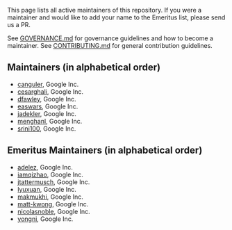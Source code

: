 This page lists all active maintainers of this repository. If you were a
maintainer and would like to add your name to the Emeritus list, please send us a
PR.

See [GOVERNANCE.md](https://github.com/grpc/grpc-community/blob/master/governance.md)
for governance guidelines and how to become a maintainer.
See [CONTRIBUTING.md](https://github.com/grpc/grpc-community/blob/master/CONTRIBUTING.md)
for general contribution guidelines.

## Maintainers (in alphabetical order)
- [canguler](https://github.com/canguler), Google Inc.
- [cesarghali](https://github.com/cesarghali), Google Inc.
- [dfawley](https://github.com/dfawley), Google Inc.
- [easwars](https://github.com/easwars), Google Inc.
- [jadekler](https://github.com/jadekler), Google Inc.
- [menghanl](https://github.com/menghanl), Google Inc.
- [srini100](https://github.com/srini100), Google Inc.

## Emeritus Maintainers (in alphabetical order)
- [adelez](https://github.com/adelez), Google Inc.
- [iamqizhao](https://github.com/iamqizhao), Google Inc.
- [jtattermusch](https://github.com/jtattermusch), Google Inc.
- [lyuxuan](https://github.com/lyuxuan), Google Inc.
- [makmukhi](https://github.com/makmukhi), Google Inc.
- [matt-kwong](https://github.com/matt-kwong), Google Inc.
- [nicolasnoble](https://github.com/nicolasnoble), Google Inc.
- [yongni](https://github.com/yongni), Google Inc.

